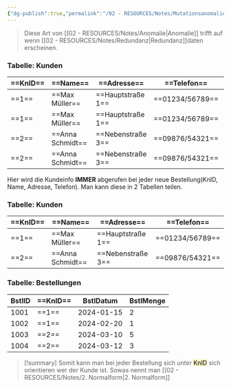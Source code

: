 ```yaml
---
{"dg-publish":true,"permalink":"/02 - RESOURCES/Notes/Mutationsanomalie/","tags":["datenbank"],"noteIcon":"","updated":"2024-10-02T09:42:12.825+02:00"}
---
```


> Diese Art von [[02 - RESOURCES/Notes/Anomalie\|Anomalie]] trifft auf wenn [[02 - RESOURCES/Notes/Redundanz\|Redundanz]]daten erscheinen.

### Tabelle: Kunden

| ==KnID== | ==Name==         | ==Adresse==       | ==Telefon==     | BstlID | BstlDatum  | BstlMenge |
| ---- | ------------ | ------------- | ----------- | ------ | ---------- | --------- |
| ==1==    | ==Max Müller==   | ==Hauptstraße 1== | ==01234/56789== | 1001   | 2024-01-15 | 2         |
| ==1==    | ==Max Müller==   | ==Hauptstraße 1== | ==01234/56789== | 1002   | 2024-02-20 | 1         |
| ==2==    | ==Anna Schmidt== | ==Nebenstraße 3== | ==09876/54321== | 1003   | 2024-03-10 | 5         |
| ==2==    | ==Anna Schmidt== | ==Nebenstraße 3== | ==09876/54321== | 1004   | 2024-03-12 | 3         |

Hier wird die Kundeinfo **IMMER** abgerufen bei jeder neue Bestellung(KnID, Name, Adresse, Telefon).
Man kann diese in 2 Tabellen teilen.
### Tabelle: Kunden

| ==KnID== | ==Name==         | ==Adresse==       | ==Telefon==     |
| ---- | ------------ | ------------- | ----------- |
| ==1==    | ==Max Müller==   | ==Hauptstraße 1== | ==01234/56789== |
| ==2==    | ==Anna Schmidt== | ==Nebenstraße 3== | ==09876/54321== |
### Tabelle: Bestellungen

| BstlID | ==KnID== | BstlDatum  | BstlMenge |
| ------ | ---- | ---------- | --------- |
| 1001   | ==1==    | 2024-01-15 | 2         |
| 1002   | ==1==    | 2024-02-20 | 1         |
| 1003   | ==2==    | 2024-03-10 | 5         |
| 1004   | ==2==    | 2024-03-12 | 3         |

>[!summary] 
>Somit kann man bei jeder Bestellung sich unter <mark style="background: #FFF3A3A6;">KnID</mark> sich orientieren wer der Kunde ist.
>Sowas nennt man [[02 - RESOURCES/Notes/2. Normalform\|2. Normalform]] 